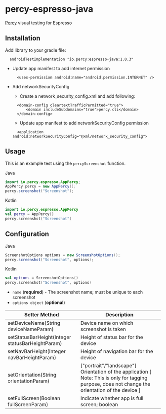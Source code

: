 # percy-espresso-java
[Percy](https://percy.io) visual testing for Espresso
## Installation

Add library to your gradle file:

```sh-session
  androidTestImplementation "io.percy:espresso-java:1.0.3"
```

- Update app manifest to add internet permission
  ```
    <uses-permission android:name="android.permission.INTERNET" />
  ```

- Add networkSecurityConfig
  - Create a network_security_config.xml and add following:
  ```
    <domain-config cleartextTrafficPermitted="true">
        <domain includeSubdomains="true">percy.cli</domain>
    </domain-config>
  ```
  - Update app manifest to add networkSecurityConfig permission
  ```
    <application android:networkSecurityConfig="@xml/network_security_config">
  ```

## Usage

This is an example test using the `percyScreenshot` function.

Java
```java
import io.percy.espresso.AppPercy;
AppPercy percy = new AppPercy();
percy.screenshot("Screenshot");
```
Kotlin
```kotlin
import io.percy.espresso.AppPercy
val percy = AppPercy()
percy.screenshot("Screenshot")
```

## Configuration

Java
```java
ScreenshotOptions options = new ScreenshotOptions();
percy.screenshot("Screenshot", options);
```

Kotlin
```kotlin
val options = ScreenshotOptions()
percy.screenshot("Screenshot", options)
```

- `name` (**required**) - The screenshot name; must be unique to each screenshot
- `options object` (**optional**) 

| Setter Method  | Description |
| ------------- | ------------- |
| setDeviceName(String deviceNameParam)  | Device name on which screenshot is taken  |
| setStatusBarHeight(Integer statusBarHeightParam)  | Height of status bar for the device  |
| setNavBarHeight(Integer navBarHeightParam)  | Height of navigation bar for the device  |
| setOrientation(String orientationParam)  | ["portrait"/"landscape"] Orientation of the application [ Note: This is only for tagging purpose, does not change the orientation of the device ]  |
| setFullScreen(Boolean fullScreenParam)  | Indicate whether app is full screen; boolean  |
